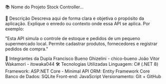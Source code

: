 📚 Nome do Projeto
Stock Controller...

🧾 Descrição
Descreva aqui de forma clara e objetiva o propósito da aplicação.
Explique o enredo ou contexto onde essa API se aplica. Por exemplo:

"Esta API simula o controle de estoque e pedidos de um pequeno supermercado local. Permite cadastrar produtos, fornecedores e registrar pedidos de compra."

👥 Integrantes da Dupla
Francisco Bueno Ghizelini - chico-bueno
João Vitor Wakamori - itowaka044
🛠️ Tecnologias Utilizadas
Linguagem: C# (.NET 8)
Framework: ASP.NET Core - Minimal API
ORM: Entity Framework Core
Banco de Dados: SQLite
Front-end: JavaScript
Versionamento: Git + GitHub
